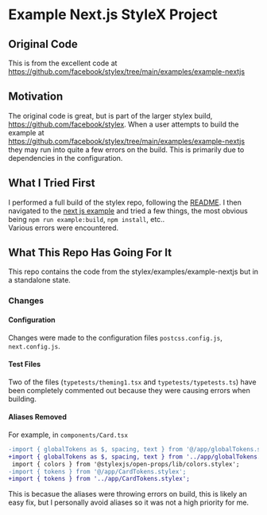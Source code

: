# Example Next.js StyleX Project

## Original Code

This is from the excellent code at https://github.com/facebook/stylex/tree/main/examples/example-nextjs

## Motivation

The original code is great, but is part of the larger stylex build, https://github.com/facebook/stylex.  When a user attempts to build the 
example at https://github.com/facebook/stylex/tree/main/examples/example-nextjs they may run into quite a few errors on the build.  This is
primarily due to dependencies in the configuration.

## What I Tried First

I performed a full build of the stylex repo, following the [README](https://github.com/facebook/stylex/blob/main/README.md).  I then navigated to the [next js example](https://github.com/facebook/stylex/tree/main/examples/example-nextjs) and tried a few things, the most obvious being `npm run example:build`, `npm install`, etc..  
Various errors were encountered.

## What This Repo Has Going For It

This repo contains the code from the stylex/examples/example-nextjs but in a standalone state.  


### Changes 

#### Configuration

Changes were made to the configuration files `postcss.config.js`, `next.config.js`.  

#### Test Files

Two of the files (`typetests/theming1.tsx` and `typetests/typetests.ts`) have been completely commented out because they were causing errors when building.

#### Aliases Removed

For example, in `components/Card.tsx`

```diff
-import { globalTokens as $, spacing, text } from '@/app/globalTokens.stylex';
+import { globalTokens as $, spacing, text } from '../app/globalTokens.stylex';
 import { colors } from '@stylexjs/open-props/lib/colors.stylex';
-import { tokens } from '@/app/CardTokens.stylex';
+import { tokens } from '../app/CardTokens.stylex';
```

This is becasue the aliases were throwing errors on build, this is likely an easy fix, but I personally avoid aliases so it was not a high priority for me.